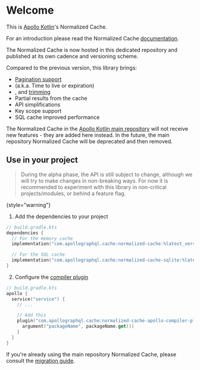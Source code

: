 # Welcome

This is [Apollo Kotlin](https://github.com/apollographql/apollo-kotlin)'s Normalized Cache. 

For an introduction please read the Normalized Cache [documentation](https://www.apollographql.com/docs/kotlin/caching/normalized-cache).

The Normalized Cache is now hosted in this dedicated repository and published at its own cadence and versioning scheme.

Compared to the previous version, this library brings:

- [Pagination support](pagination-home.md)
- [](cache-control.md) (a.k.a. Time to live or expiration)
- [](garbage-collection.md), and [trimming](trimming.md)
- Partial results from the cache
- API simplifications
- Key scope support
- SQL cache improved performance

The Normalized Cache in the [Apollo Kotlin main repository](https://github.com/apollographql/apollo-kotlin) will not receive new features - they
are added here instead. In the future, the main repository Normalized Cache will be deprecated and then removed.

## Use in your project

> During the alpha phase, the API is still subject to change, although we will try to make changes in non-breaking ways.
> For now it is recommended to experiment with this library in non-critical projects/modules, or behind a feature flag.

{style="warning"}

1. Add the dependencies to your project

```kotlin
// build.gradle.kts
dependencies {
  // For the memory cache
  implementation("com.apollographql.cache:normalized-cache:%latest_version%")

  // For the SQL cache
  implementation("com.apollographql.cache:normalized-cache-sqlite:%latest_version%")
}
```

2. Configure the [compiler plugin](compiler-plugin.md)

```kotlin
// build.gradle.kts
apollo {
  service("service") {
    // ...

    // Add this
    plugin("com.apollographql.cache:normalized-cache-apollo-compiler-plugin:%latest_version%") {
      argument("packageName", packageName.get())
    }
  }
}
```

If you're already using the main repository Normalized Cache, please consult the [migration guide](migration-guide.md). 
